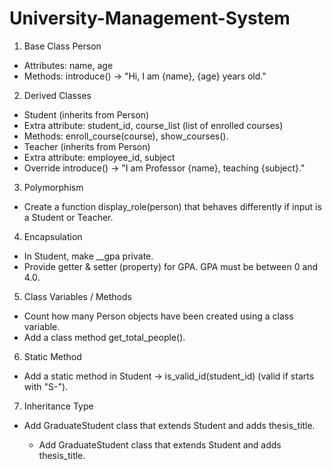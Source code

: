 # University-Management-System

1. Base Class Person
    
  - Attributes: name, age
  - Methods: introduce() → "Hi, I am {name}, {age} years old."
    
2. Derived Classes
   
  - Student (inherits from Person)
  - Extra attribute: student_id, course_list (list of enrolled courses)
  - Methods: enroll_course(course), show_courses().
  - Teacher (inherits from Person)
  - Extra attribute: employee_id, subject
  - Override introduce() → "I am Professor {name}, teaching {subject}."
            
3. Polymorphism
   
  - Create a function display_role(person) that behaves differently if input is a Student or Teacher.
        
4. Encapsulation
   
  - In Student, make __gpa private.
  - Provide getter & setter (property) for GPA. GPA must be between 0 and 4.0.
        
5. Class Variables / Methods
    
  - Count how many Person objects have been created using a class variable.
  - Add a class method get_total_people().
 
6. Static Method
    
  - Add a static method in Student → is_valid_id(student_id) (valid if starts with "S-").
 
7. Inheritance Type

  - Add GraduateStudent class that extends Student and adds thesis_title.

    

    - Add GraduateStudent class that extends Student and adds thesis_title.
